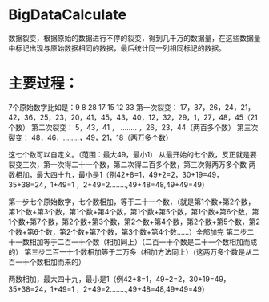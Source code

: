 # BigDataCalculate
数据裂变，根据原始的数据进行不停的裂变，得到几千万的数据量，在这些数据量中标记出现与原始数据相同的数据，最后统计同一列相同标记的数据。

# 主要过程：
7个原始数字比如是：9 8 28 17 15 12 33
第一次裂变：
17，37，26，24，21，42，36，25，23，20，41，45，43，40，12，32，29，1，27，48，45（21个数）
第二次裂变：
5，43，41 ， ........ ，26，23，44（两百多个数）
第三次裂变：
48，46，........，49，21，18（两万多个数）

这七个数可以自定义。（范围：最大49，最小1）
从最开始的七个数，反正就是要裂变三次，第一次得二十一个数，第二次得二百多个数，第三次得两万多个数
两数相加，最大四十九，最小是1（例42+8=1，49+2=2，30+19=49，35+38=24，1+49=1 ，2+49=2........,49+48=48,49+49=49）

第一步七个原始数字，七个数相加，等于二十一个数，（就是第1个数+第2个数，第1个数+第3个数，第1个数+第4个数，第1个数+第5个数，第1个数+第6个数，第1个数+第7个数，第2个数+第3个数，第2个数+第4个数，第2个数+第5个数，第2个数+第6个数，第2个数+第7个数，第3个数+第4个数……）全部加完
第二步二十一数相加等于二百一十个数（相加同上）（二百一十个数是二十一个数相加而成的）
第三步二百一十个数相加等于二万多（相加方法同上）（这两万多个数是从二百一十个数相加而来的）

两数相加，最大四十九，最小是1（例42+8=1，49+2=2，30+19=49，35+38=24，1+49=1 ，2+49=2........,49+48=48,49+49=49）

